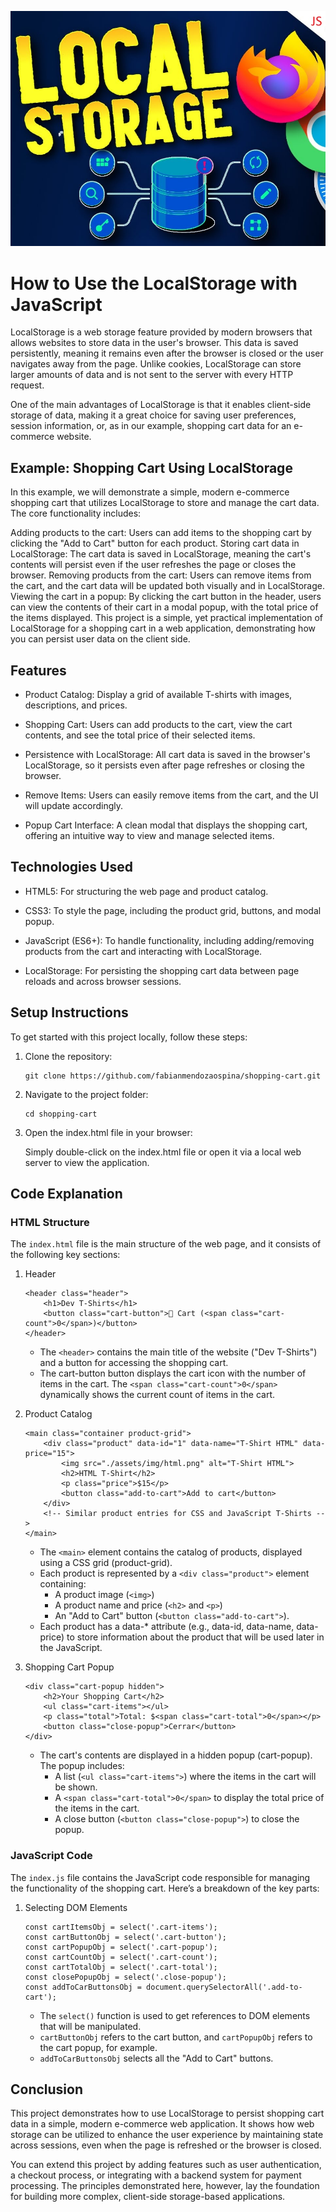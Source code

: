 ![image](./assets/img/local-storage.jpg)

# How to Use the LocalStorage with JavaScript

LocalStorage is a web storage feature provided by modern browsers that allows websites to store data in the user's browser. This data is saved persistently, meaning it remains even after the browser is closed or the user navigates away from the page. Unlike cookies, LocalStorage can store larger amounts of data and is not sent to the server with every HTTP request.

One of the main advantages of LocalStorage is that it enables client-side storage of data, making it a great choice for saving user preferences, session information, or, as in our example, shopping cart data for an e-commerce website.

## Example: Shopping Cart Using LocalStorage

In this example, we will demonstrate a simple, modern e-commerce shopping cart that utilizes LocalStorage to store and manage the cart data. The core functionality includes:

Adding products to the cart: Users can add items to the shopping cart by clicking the "Add to Cart" button for each product.
Storing cart data in LocalStorage: The cart data is saved in LocalStorage, meaning the cart's contents will persist even if the user refreshes the page or closes the browser.
Removing products from the cart: Users can remove items from the cart, and the cart data will be updated both visually and in LocalStorage.
Viewing the cart in a popup: By clicking the cart button in the header, users can view the contents of their cart in a modal popup, with the total price of the items displayed.
This project is a simple, yet practical implementation of LocalStorage for a shopping cart in a web application, demonstrating how you can persist user data on the client side.

## Features

- Product Catalog: Display a grid of available T-shirts with images, descriptions, and prices.

- Shopping Cart: Users can add products to the cart, view the cart contents, and see the total price of their selected items.

- Persistence with LocalStorage: All cart data is saved in the browser's LocalStorage, so it persists even after page refreshes or closing the browser.

- Remove Items: Users can easily remove items from the cart, and the UI will update accordingly.

- Popup Cart Interface: A clean modal that displays the shopping cart, offering an intuitive way to view and manage selected items.

## Technologies Used

- HTML5: For structuring the web page and product catalog.

- CSS3: To style the page, including the product grid, buttons, and modal popup.

- JavaScript (ES6+): To handle functionality, including adding/removing products from the cart and interacting with LocalStorage.

- LocalStorage: For persisting the shopping cart data between page reloads and across browser sessions.

## Setup Instructions

To get started with this project locally, follow these steps:

1. Clone the repository:

    ```
    git clone https://github.com/fabianmendozaospina/shopping-cart.git
    ```

2. Navigate to the project folder:
    
    ```
    cd shopping-cart
    ```

3. Open the index.html file in your browser:

    Simply double-click on the index.html file or open it via a local web server to view the application.

## Code Explanation


### HTML Structure

The `index.html` file is the main structure of the web page, and it consists of the following key sections:

1. Header

    ```
    <header class="header">
        <h1>Dev T-Shirts</h1>
        <button class="cart-button">🛒 Cart (<span class="cart-count">0</span>)</button>
    </header>
    ```

    - The `<header>` contains the main title of the website ("Dev T-Shirts") and a button for accessing the shopping cart.
    - The cart-button button displays the cart icon with the number of items in the cart. The `<span class="cart-count">0</span>` dynamically shows the current count of items in the cart.    

2. Product Catalog

    ```
    <main class="container product-grid">
        <div class="product" data-id="1" data-name="T-Shirt HTML" data-price="15">
            <img src="./assets/img/html.png" alt="T-Shirt HTML">
            <h2>HTML T-Shirt</h2>
            <p class="price">$15</p>
            <button class="add-to-cart">Add to cart</button>
        </div>
        <!-- Similar product entries for CSS and JavaScript T-Shirts -->
    </main>
    ```

    - The `<main>` element contains the catalog of products, displayed using a CSS grid (product-grid).
    - Each product is represented by a `<div class="product">` element containing:
        - A product image (`<img>`)
        - A product name and price (`<h2>` and `<p>`)
        - An "Add to Cart" button (`<button class="add-to-cart">`).
    - Each product has a data-* attribute (e.g., data-id, data-name, data-price) to store information about the product that will be used later in the JavaScript.

3. Shopping Cart Popup

    ```
    <div class="cart-popup hidden">
        <h2>Your Shopping Cart</h2>
        <ul class="cart-items"></ul>
        <p class="total">Total: $<span class="cart-total">0</span></p>
        <button class="close-popup">Cerrar</button>
    </div>    
    ```

    - The cart's contents are displayed in a hidden popup (cart-popup). The popup includes:
        - A list (`<ul class="cart-items">`) where the items in the cart will be shown.
        - A `<span class="cart-total">0</span>` to display the total price of the items in the cart.
        - A close button (`<button class="close-popup">`) to close the popup.

### JavaScript Code

The `index.js` file contains the JavaScript code responsible for managing the functionality of the shopping cart. Here’s a breakdown of the key parts:

1. Selecting DOM Elements

    ```
    const cartItemsObj = select('.cart-items');
    const cartButtonObj = select('.cart-button');
    const cartPopupObj = select('.cart-popup');
    const cartCountObj = select('.cart-count');
    const cartTotalObj = select('.cart-total');
    const closePopupObj = select('.close-popup');
    const addToCarButtonsObj = document.querySelectorAll('.add-to-cart');
    ```

    - The `select()` function is used to get references to DOM elements that will be manipulated.
    - `cartButtonObj` refers to the cart button, and `cartPopupObj` refers to the cart popup, for example.
    - `addToCarButtonsObj` selects all the "Add to Cart" buttons.

## Conclusion

This project demonstrates how to use LocalStorage to persist shopping cart data in a simple, modern e-commerce web application. It shows how web storage can be utilized to enhance the user experience by maintaining state across sessions, even when the page is refreshed or the browser is closed.

You can extend this project by adding features such as user authentication, a checkout process, or integrating with a backend system for payment processing. The principles demonstrated here, however, lay the foundation for building more complex, client-side storage-based applications.